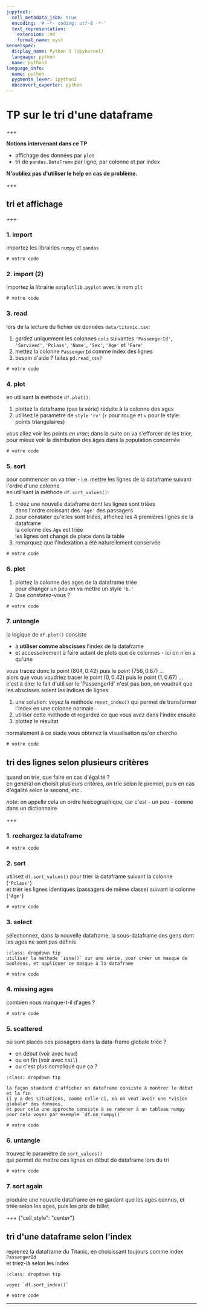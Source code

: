 ```yaml
---
jupytext:
  cell_metadata_json: true
  encoding: '# -*- coding: utf-8 -*-'
  text_representation:
    extension: .md
    format_name: myst
kernelspec:
  display_name: Python 3 (ipykernel)
  language: python
  name: python3
language_info:
  name: python
  pygments_lexer: ipython3
  nbconvert_exporter: python
---
```


# TP sur le tri d'une dataframe

+++

**Notions intervenant dans ce TP**

* affichage des données par `plot`
* tri de `pandas.DataFrame` par ligne, par colonne et par index

**N'oubliez pas d'utiliser le help en cas de problème.**

+++

## tri et affichage

+++

### 1. import

importez les librairies `numpy` et `pandas`

```{code-cell} ipython3
# votre code
```

### 2. import (2)

importez la librairie `matplotlib.pyplot` avec le nom `plt`

```{code-cell} ipython3
# votre code
```

### 3. read

lors de la lecture du fichier de données `data/titanic.csv`:
1. gardez uniquement les colonnes `cols` suivantes `'PassengerId'`, `'Survived'`, `'Pclass'`, `'Name'`, `'Sex'`, `'Age'` et `'Fare'`
1. mettez la colonne `PassengerId` comme index des lignes
1. besoin d'aide ? faites `pd.read_csv?`

```{code-cell} ipython3
# votre code
```

### 4. plot

en utilisant la méthode `df.plot()`:  

1. plottez la dataframe (pas la série) réduite à la colonne des ages  
1. utilisez le paramètre de `style` `'rv'` (`r` pour rouge et `v` pour le style: points triangulaires)

vous allez voir les points *en vrac*; dans la suite on va s'efforcer de les trier, pour mieux
voir la distribution des âges dans la population concernée

```{code-cell} ipython3
# votre code
```

### 5. sort

pour commencer on va trier - i.e. mettre les lignes de la  dataframe suivant l'ordre d'une colonne  
en utilisant la méthode `df.sort_values()`:
1. créez une nouvelle dataframe  dont les lignes sont triées  
   dans l'ordre croissant des `'Age'` des passagers
2. pour constater qu'elles sont triées, affichez les 4 premières lignes de la dataframe  
   la colonne des `Age` est triée  
   les lignes ont changé de place dans la table
3. remarquez que l'indexation a été naturellement conservée

```{code-cell} ipython3
# votre code
```

### 6. plot

1. plottez la colonne des ages de la dataframe triée  
   pour changer un peu on va mettre un style `'b.'`
1. Que constatez-vous ?

```{code-cell} ipython3
# votre code
```

### 7. untangle

la logique de `df.plot()` consiste
* à **utiliser comme abscisses** l'index de la dataframe
* et accessoirement à faire autant de plots que de colonnes - ici on n'en a qu'une

vous tracez donc le point $(804, 0.42)$ puis le point $(756, 0.67)$ ...  
alors que vous voudriez tracer le point $(0, 0.42)$ puis le point $(1, 0.67)$ ...  
c'est à dire: le fait d'utiliser le 'PassengerId' n'est pas bon, on voudrait que les abscisses soient les indices de lignes

1. une solution: voyez la méthode `reset_index()`
   qui permet de transformer l'index en une colonne normale  
1. utiliser cette méthode et regardez ce que vous avez dans l'index ensuite
1. plottez le résultat  

normalement à ce stade vous obtenez la visualisation qu'on cherche

```{code-cell} ipython3
# votre code
```

## tri des lignes selon plusieurs critères

quand on trie, que faire en cas d'égalité ?  
en général on choisit plusieurs critères, on trie selon le premier, puis en cas d'égalité selon le second, etc..

*note*: on appelle cela un ordre lexicographique, car c'est - un peu - comme dans un dictionnaire

+++

### 1. rechargez la dataframe

```{code-cell} ipython3
# votre code
```

### 2. sort

utilisez `df.sort_values()` pour trier la dataframe suivant la colonne (`'Pclass'`)  
et trier les lignes identiques (passagers de même classe) suivant la colonne (`'Age'`)

```{code-cell} ipython3
# votre code
```

### 3. select

sélectionnez, dans la nouvelle dataframe, la sous-dataframe des gens dont les ages ne sont pas définis  
```{admonition} *hint*
:class: dropdown tip
utiliser la méthode `isna()` sur une série, pour créer un masque de booléens, et appliquer ce masque à la dataframe
```

```{code-cell} ipython3
# votre code
```

### 4. missing ages

combien nous manque-t-il d'ages ?

```{code-cell} ipython3
# votre code
```

### 5. scattered

où sont placés ces passagers dans la data-frame globale triée ?
- en début (voir avec `head`)
- ou en fin (voir avec `tail`)
- ou c'est plus compliqué que ça ?

````{admonition} *hint*
:class: dropdown tip

la façon standard d'afficher un dataframe consiste à montrer le début et la fin  
il y a des situations, comme celle-ci, où on veut avoir une *vision globale* des données,
et pour cela une approche consiste à se ramener à un tableau numpy  
pour cela voyez par exemple `df.no_numpy()`
````

```{code-cell} ipython3
# votre code
```

### 6. untangle

trouvez le paramètre de `sort_values()`  
qui permet de mettre ces lignes en début de dataframe lors du tri

```{code-cell} ipython3
# votre code
```

### 7. sort again

produire une nouvelle dataframe en ne gardant que les ages connus,
et triée selon les ages, puis les prix de billet

+++ {"cell_style": "center"}

## tri d'une dataframe selon l'index

reprenez la dataframe du Titanic, en choisissant toujours comme index `PassengerId`  
et triez-là selon les index

```{admonition} *hint*
:class: dropdown tip

voyez `df.sort_index()`
```

```{code-cell} ipython3
# votre code
```

***
